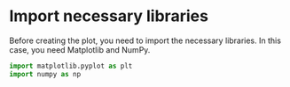 # Import necessary libraries

Before creating the plot, you need to import the necessary libraries. In this case, you need Matplotlib and NumPy.

```python
import matplotlib.pyplot as plt
import numpy as np
```
